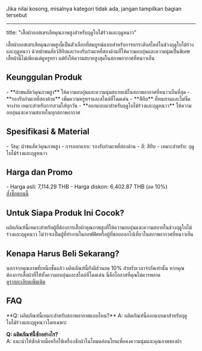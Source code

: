 Jika nilai kosong, misalnya kategori tidak ada, jangan tampilkan bagian tersebut

---
title: "เสื้อผ้าออสเตรเลียคุณภาพสูงสำหรับฤดูใบไม้ร่วงและฤดูหนาว"
  
เสื้อผ้าออสเตรเลียคุณภาพสูงนี้เป็นตัวเลือกที่สมบูรณ์แบบสำหรับการยกระดับสไตล์ในช่วงฤดูใบไม้ร่วงและฤดูหนาว ด้วยผ้าขนสัตว์สีทึบและรองรับกํามะหยี่สองด้านที่ให้ความอบอุ่นและความนุ่มเป็นพิเศษ เสื้อผ้านี้ไม่เพียงแต่ดูหรูหรา แต่ยังให้ความสบายสูงสุดในสภาพอากาศที่หนาวเย็น

<h2>Keunggulan Produk</h2>
- **ผ้าขนสัตว์คุณภาพสูง** ให้ความอบอุ่นและความนุ่มสบายแม้ในสภาพอากาศที่หนาวเย็นที่สุด  
- **รองรับกํามะหยี่สองด้าน** เพิ่มความหรูหราและสไตล์ที่โดดเด่น  
- **สีทึบ** ที่ทนทานและไม่ซีดจางง่าย เหมาะสำหรับการสวมใส่ทุกวัน  
- **ออกแบบมาสำหรับฤดูใบไม้ร่วงและฤดูหนาว** ให้ความอบอุ่นและความสบายในทุกสภาพอากาศ  

<h2>Spesifikasi & Material</h2>
- วัสดุ: ผ้าขนสัตว์คุณภาพสูง  
- การออกแบบ: รองรับกํามะหยี่สองด้าน  
- สี: สีทึบ  
- เหมาะสำหรับ: ฤดูใบไม้ร่วงและฤดูหนาว  

<h2>Harga dan Promo</h2>
- Harga asli: 7,114.29 THB  
- Harga diskon: 6,402.87 THB (ลด 10%)  

<div class="flex justify-center my-2">
  <a href="https://buy.csgad.com/omJY93k" rel="nofollow sponsored" target="_blank" class="py-2 px-4 rounded-md text-white font-semibold bg-gradient-to-r from-[#f73c22] to-[#ff7b48]">สั่งซื้อตอนนี้</a>
</div>

<h2>Untuk Siapa Produk Ini Cocok?</h2>
ผลิตภัณฑ์นี้เหมาะสำหรับผู้ที่ต้องการเสื้อผ้าคุณภาพสูงที่ให้ความอบอุ่นและความสบายในช่วงฤดูใบไม้ร่วงและฤดูหนาว ไม่ว่าจะเป็นผู้ที่ทำงานในออฟฟิศหรือผู้ที่ชอบออกไปเที่ยวในสภาพอากาศที่หนาวเย็น  

<h2>Kenapa Harus Beli Sekarang?</h2>
นอกจากคุณภาพที่เหนือชั้นแล้ว ผลิตภัณฑ์นี้ยังมีส่วนลด 10% สำหรับเวลาจำกัดเท่านั้น หากคุณต้องการเสื้อผ้าที่ให้ทั้งความอบอุ่นและสไตล์ที่โดดเด่น นี่คือโอกาสที่คุณไม่ควรพลาด  

<div class="flex justify-center my-2">
  <a href="https://buy.csgad.com/omJY93k" rel="nofollow sponsored" target="_blank" class="py-2 px-4 rounded-md text-white font-semibold bg-gradient-to-r from-[#f73c22] to-[#ff7b48]">ดูรายละเอียดเพิ่มเติม</a>
</div>

<h2>FAQ</h2>
**Q: ผลิตภัณฑ์นี้เหมาะสำหรับสภาพอากาศแบบไหน?**  
A: ผลิตภัณฑ์นี้ออกแบบมาสำหรับฤดูใบไม้ร่วงและฤดูหนาวโดยเฉพาะ  

**Q: ผลิตภัณฑ์นี้ซักอย่างไร?**  
A: แนะนำให้ซักด้วยมือหรือใช้เครื่องซักผ้าในโหมดอ่อนโยนเพื่อคงความนุ่มและคุณภาพของผ้า